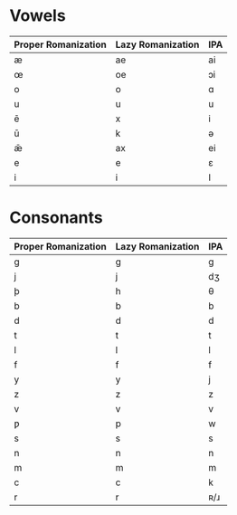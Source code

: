 # Vowels
|Proper Romanization|Lazy Romanization|IPA|
|-|-|-|
|æ|ae|ai|
|œ|oe|ɔi|
|o|o|ɑ|
|u|u|u|
|ē|x|i|
|ū|k|ə|
|ǣ|ax|ei|
|e|e|ɛ|
|i|i|I|
# Consonants
|Proper Romanization|Lazy Romanization|IPA|
|-|-|-|
|g|g|g|
|j|j|dʒ|
|þ|h|θ|
|b|b|b|
|d|d|d|
|t|t|t|
|l|l|l|
|f|f|f|
|y|y|j|
|z|z|z|
|v|v|v|
|ƿ|p|w|
|s|s|s|
|n|n|n|
|m|m|m|
|c|c|k|
|r|r|ʀ/ɹ|

